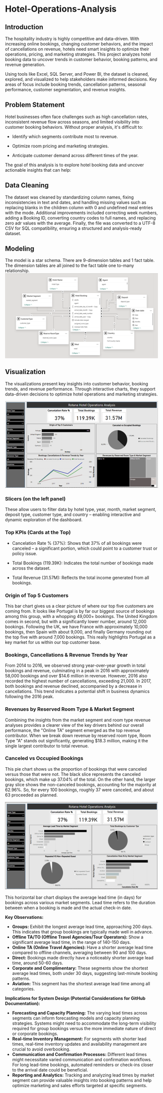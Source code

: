 # Hotel-Operations-Analysis

## Introduction 
The hospitality industry is highly competitive and data-driven. With increasing online bookings, changing customer behaviors, and the impact of cancellations on revenue, hotels need smart insights to optimize their operations, pricing, and marketing strategies. This project analyzes hotel booking data to uncover trends in customer behavior, booking patterns, and revenue generation.

Using tools like Excel, SQL Server, and Power BI, the dataset is cleaned, explored, and visualized to help stakeholders make informed decisions. Key areas of focus include booking trends, cancellation patterns, seasonal performance, customer segmentation, and revenue insights.

## Problem Statement
Hotel businesses often face challenges such as high cancellation rates, inconsistent revenue flow across seasons, and limited visibility into customer booking behaviors. Without proper analysis, it's difficult to:

- Identify which segments contribute most to revenue.

- Optimize room pricing and marketing strategies.

- Anticipate customer demand across different times of the year.
  
The goal of this analysis is to explore hotel booking data and uncover actionable insights that can help:

## Data Cleaning 
The dataset was cleaned by standardizing column names, fixing inconsistencies in text and dates, and handling missing values such as replacing blanks in the children column with 0 and undefined meal entries with the mode. Additional improvements included correcting week numbers, adding a Booking ID, converting country codes to full names, and replacing zero adr values with the average. Finally, the file was converted to a UTF-8 CSV for SQL compatibility, ensuring a structured and analysis-ready dataset.

## Modeling 
The model is a star schema.
There are 9-dimension tables and 1 fact table. The dimension tables are all joined to the fact table one 
to-many relationship.
![](model.png)

## Visualization
The visualizations present key insights into customer behavior, booking trends, and revenue performance. Through interactive charts, they support data-driven decisions to optimize hotel operations and marketing strategies.

![](Firstvis2.png)  
### Slicers (on the left panel)
These allow users to filter data by hotel type, year, month, market segment, deposit type, customer type, and country – enabling interactive and dynamic exploration of the dashboard.

### Top KPIs (Cards at the Top)
- Cancelation Rate % (37%):
Shows that 37% of all bookings were canceled – a significant portion, which could point to a customer trust or policy issue.

- Total Bookings (119.39K):
  Indicates the total number of bookings made across the dataset.

- Total Revenue (31.57M):
Reflects the total income generated from all bookings.

### Origin of Top 5 Customers
This bar chart gives us a clear picture of where our top five customers are coming from. It looks like Portugal is by far our biggest source of bookings among this group, with a whopping 49,000+ bookings. The United Kingdom comes in second, but with a significantly lower number, around 12,000 bookings. Following the UK, we have France with approximately 10,000 bookings, then Spain with about 9,000, and finally Germany rounding out the top five with around 7,000 bookings. This really highlights Portugal as a key market for us within our top customer base.

### Bookings, Cancellations & Revenue Trends by Year
From 2014 to 2016, we observed strong year-over-year growth in total bookings and revenue, culminating in a peak in 2016 with approximately 58,000 bookings and over $14.6 million in revenue. However, 2016 also recorded the highest number of cancellations, exceeding 21,000. In 2017, both bookings and revenue declined, accompanied by a decrease in cancellations. This trend indicates a potential shift in business dynamics following the 2016 peak.

### Revenues by Reserved Room Type & Market Segment

Combining the insights from the market segment and room type revenue analyses provides a clearer view of the key drivers behind our overall performance, the "Online TA" segment emerged as the top revenue contributor. When we break down revenue by reserved room type, Room Type "A" stands out significantly, generating $18.3 million, making it the single largest contributor to total revenue.

### Canceled vs Occupied Bookings 
This pie chart shows us the proportion of bookings that were canceled versus those that were not. The black slice represents the canceled bookings, which make up 37.04% of the total. On the other hand, the larger gray slice shows the non-canceled bookings, accounting for the majority at 62.96%. So, for every 100 bookings, roughly 37 were canceled, and about 63 proceeded as planned.

![](secondvis2.png)

This horizontal bar chart displays the average lead time (in days) for bookings across various market segments. Lead time refers to the duration between when a booking is made and the actual check-in date.

**Key Observations:**

* **Groups:** Exhibit the longest average lead time, approaching 200 days. This indicates that group bookings are typically made well in advance.
* **Offline TA/TO (Offline Travel Agencies/Tour Operators):** Show a significant average lead time, in the range of 140-150 days.
* **Online TA (Online Travel Agencies):** Have a shorter average lead time compared to offline channels, averaging between 90 and 100 days.
* **Direct:** Bookings made directly have a noticeably shorter average lead time, around 50-60 days.
* **Corporate and Complimentary:** These segments show the shortest average lead times, both under 30 days, suggesting last-minute booking patterns.
* **Aviation:** This segment has the shortest average lead time among all categories.

**Implications for System Design (Potential Considerations for GitHub Documentation):**

* **Forecasting and Capacity Planning:** The varying lead times across segments can inform forecasting models and capacity planning strategies. Systems might need to accommodate the long-term visibility required for group bookings versus the more immediate nature of direct or corporate bookings.
* **Real-time Inventory Management:** For segments with shorter lead times, real-time inventory updates and availability management are crucial to avoid overbooking.
* **Communication and Confirmation Processes:** Different lead times might necessitate varied communication and confirmation workflows. For long lead-time bookings, automated reminders or check-ins closer to the arrival date could be beneficial.
* **Reporting and Analytics:** Tracking and analyzing lead times by market segment can provide valuable insights into booking patterns and help optimize marketing and sales efforts targeted at specific segments.








